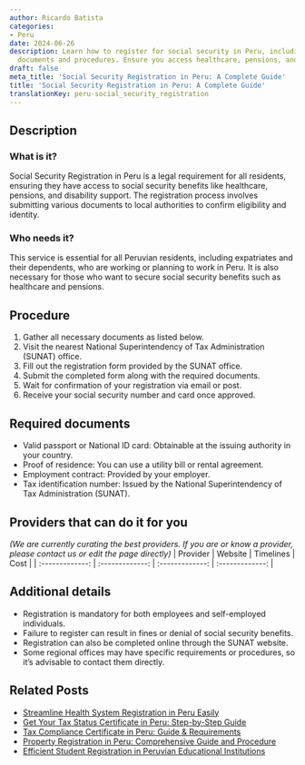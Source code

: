 ```yaml
---
author: Ricardo Batista
categories:
- Peru
date: 2024-06-26
description: Learn how to register for social security in Peru, including required
  documents and procedures. Ensure you access healthcare, pensions, and more.
draft: false
meta_title: 'Social Security Registration in Peru: A Complete Guide'
title: 'Social Security Registration in Peru: A Complete Guide'
translationKey: peru-social_security_registration
---
```



## Description
### What is it?
Social Security Registration in Peru is a legal requirement for all residents, ensuring they have access to social security benefits like healthcare, pensions, and disability support. The registration process involves submitting various documents to local authorities to confirm eligibility and identity.

### Who needs it?
This service is essential for all Peruvian residents, including expatriates and their dependents, who are working or planning to work in Peru. It is also necessary for those who want to secure social security benefits such as healthcare and pensions.

## Procedure

1. Gather all necessary documents as listed below.
2. Visit the nearest National Superintendency of Tax Administration (SUNAT) office.
3. Fill out the registration form provided by the SUNAT office.
4. Submit the completed form along with the required documents.
5. Wait for confirmation of your registration via email or post.
6. Receive your social security number and card once approved.


## Required documents

- Valid passport or National ID card: Obtainable at the issuing authority in your country.
- Proof of residence: You can use a utility bill or rental agreement.
- Employment contract: Provided by your employer.
- Tax identification number: Issued by the National Superintendency of Tax Administration (SUNAT).


## Providers that can do it for you
_(We are currently curating the best providers. If you are or know a provider, please contact us or edit the page directly)_
| Provider        |     Website     |     Timelines    |       Cost      |
| :-------------: | :-------------: |  :-------------: | :-------------: |

## Additional details

- Registration is mandatory for both employees and self-employed individuals.
- Failure to register can result in fines or denial of social security benefits.
- Registration can also be completed online through the SUNAT website.
- Some regional offices may have specific requirements or procedures, so it’s advisable to contact them directly.




## Related Posts

- [Streamline Health System Registration in Peru Easily](https://tramitit.com/guides/peru/health_system_registration/)
- [Get Your Tax Status Certificate in Peru: Step-by-Step Guide](https://tramitit.com/guides/peru/tax_status_certificate/)
- [Tax Compliance Certificate in Peru: Guide & Requirements](https://tramitit.com/guides/peru/tax_compliance_certificate/)
- [Property Registration in Peru: Comprehensive Guide and Procedure](https://tramitit.com/guides/peru/property_registration/)
- [Efficient Student Registration in Peruvian Educational Institutions](https://tramitit.com/guides/peru/educational_system_registration/)
